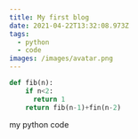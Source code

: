 ```yaml
---
title: My first blog
date: 2021-04-22T13:32:08.973Z
tags:
  - python
  - code
images: /images/avatar.png
---
```

```python
def fib(n):
    if n<2:
      return 1
    return fib(n-1)+fin(n-2)
```

my python code